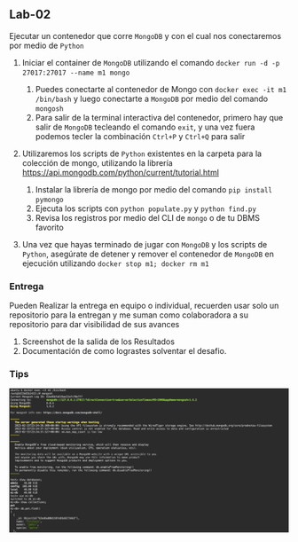## Lab-02

Ejecutar un contenedor que corre `MongoDB` y con el cual nos conectaremos por medio de `Python`

1. Iniciar el container de `MongoDB` utilizando el comando `docker run -d -p 27017:27017 --name m1 mongo`
   1. Puedes conectarte al contenedor de Mongo con `docker exec -it m1 /bin/bash` y luego conectarte a `MongoDB` por medio del comando `mongosh`
   2. Para salir de la terminal interactiva del contenedor, primero hay que salir de `MongoDB` tecleando el comando `exit`, y una vez fuera podemos tecler la combinación `Ctrl+P` y `Ctrl+Q` para salir

2. Utilizaremos los scripts de `Python` existentes en la carpeta para la colección de mongo, utilizando la librería <https://api.mongodb.com/python/current/tutorial.html>
   1. Instalar la librería de mongo por medio del comando `pip install pymongo`
   2. Ejecuta los scripts con `python populate.py` y `python find.py`
   3. Revisa los registros por medio del CLI de `mongo` o de tu DBMS favorito
3. Una vez que hayas terminado de jugar con `MongoDB` y los scripts de `Python`, asegúrate de detener y remover el contenedor de `MongoDB` en ejecución utilizando `docker stop m1; docker rm m1`


### Entrega

Pueden Realizar la entrega en equipo o individual, recuerden usar solo un repositorio para la entregan y me suman como colaboradora a su repositorio para dar visibilidad de sus avances

1. Screenshot de la salida de los Resultados
2. Documentación de como lograstes solventar el desafio.


### Tips

![](../assets/4.png)
